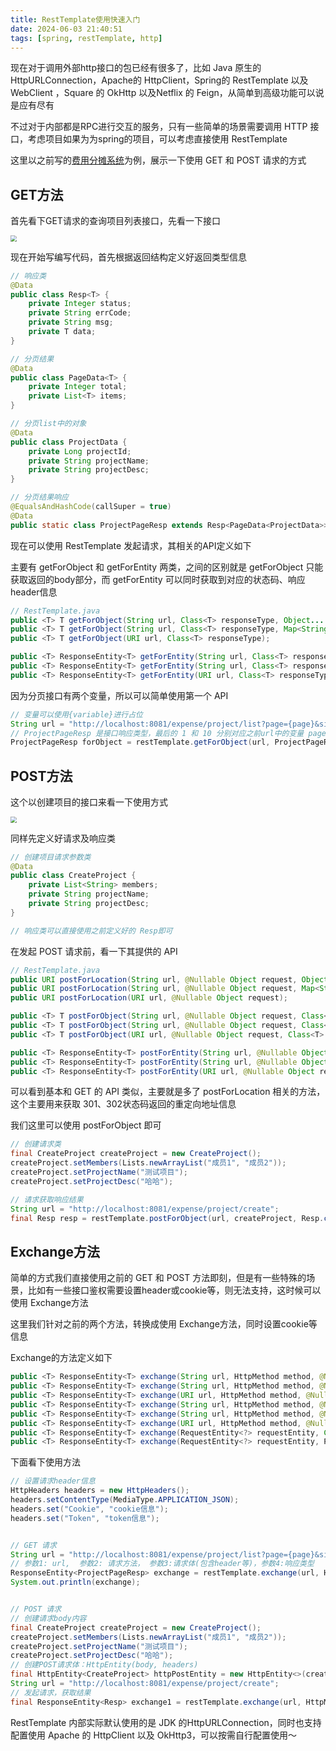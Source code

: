 ```yaml
---
title: RestTemplate使用快速入门
date: 2024-06-03 21:40:51
tags: [spring, restTemplate, http]
---
```


现在对于调用外部http接口的包已经有很多了，比如 Java 原生的 HttpURLConnection，Apache的 HttpClient，Spring的 RestTemplate 以及 WebClient ，Square 的 OkHttp 以及Netflix 的 Feign，从简单到高级功能可以说是应有尽有

不过对于内部都是RPC进行交互的服务，只有一些简单的场景需要调用 HTTP 接口，考虑项目如果为为spring的项目，可以考虑直接使用 RestTemplate

<!-- more -->

这里以之前写的[费用分摊系统](https://github.com/zavier/share-expense)为例，展示一下使用 GET 和 POST 请求的方式

## GET方法

首先看下GET请求的查询项目列表接口，先看一下接口

<img src="/images/resttemplate-1.png" style="zoom:60%" />

现在开始写编写代码，首先根据返回结构定义好返回类型信息

```java
// 响应类
@Data
public class Resp<T> {
    private Integer status;
    private String errCode;
    private String msg;
    private T data;
}

// 分页结果
@Data
public class PageData<T> {
    private Integer total;
    private List<T> items;
}

// 分页list中的对象
@Data
public class ProjectData {
    private Long projectId;
    private String projectName;
    private String projectDesc;
}

// 分页结果响应
@EqualsAndHashCode(callSuper = true)
@Data
public static class ProjectPageResp extends Resp<PageData<ProjectData>> {}
```

现在可以使用 RestTemplate 发起请求，其相关的API定义如下

主要有 getForObject 和 getForEntity 两类，之间的区别就是 getForObject  只能获取返回的body部分，而 getForEntity 可以同时获取到对应的状态码、响应header信息

```java
// RestTemplate.java
public <T> T getForObject(String url, Class<T> responseType, Object... uriVariables);
public <T> T getForObject(String url, Class<T> responseType, Map<String, ?> uriVariables);
public <T> T getForObject(URI url, Class<T> responseType);

public <T> ResponseEntity<T> getForEntity(String url, Class<T> responseType, Object... uriVariables);
public <T> ResponseEntity<T> getForEntity(String url, Class<T> responseType, Map<String, ?> uriVariables);
public <T> ResponseEntity<T> getForEntity(URI url, Class<T> responseType);
```

因为分页接口有两个变量，所以可以简单使用第一个 API

```java
// 变量可以使用{variable}进行占位
String url = "http://localhost:8081/expense/project/list?page={page}&size={size}";
// ProjectPageResp 是接口响应类型，最后的 1 和 10 分别对应之前url中的变量 page 和 size
ProjectPageResp forObject = restTemplate.getForObject(url, ProjectPageResp.class, 1, 10);
```



## POST方法

这个以创建项目的接口来看一下使用方式

<img src="/images/resttemplate-2.png" style="zoom:60%" />

同样先定义好请求及响应类

```java
// 创建项目请求参数类
@Data
public class CreateProject {
    private List<String> members;
    private String projectName;
    private String projectDesc;
}

// 响应类可以直接使用之前定义好的 Resp即可
```

在发起 POST 请求前，看一下其提供的 API

```java
// RestTemplate.java
public URI postForLocation(String url, @Nullable Object request, Object... uriVariables);
public URI postForLocation(String url, @Nullable Object request, Map<String, ?> uriVariables);
public URI postForLocation(URI url, @Nullable Object request);

public <T> T postForObject(String url, @Nullable Object request, Class<T> responseType, Object... uriVariables);
public <T> T postForObject(String url, @Nullable Object request, Class<T> responseType, Map<String, ?> uriVariables);
public <T> T postForObject(URI url, @Nullable Object request, Class<T> responseType);

public <T> ResponseEntity<T> postForEntity(String url, @Nullable Object request, Class<T> responseType, Object... uriVariables);
public <T> ResponseEntity<T> postForEntity(String url, @Nullable Object request, Class<T> responseType, Map<String, ?> uriVariables);
public <T> ResponseEntity<T> postForEntity(URI url, @Nullable Object request, Class<T> responseType);
```

可以看到基本和 GET 的 API 类似，主要就是多了 postForLocation 相关的方法，这个主要用来获取 301、302状态码返回的重定向地址信息

我们这里可以使用 postForObject 即可

```java
// 创建请求类
final CreateProject createProject = new CreateProject();
createProject.setMembers(Lists.newArrayList("成员1", "成员2"));
createProject.setProjectName("测试项目");
createProject.setProjectDesc("哈哈");

// 请求获取响应结果
String url = "http://localhost:8081/expense/project/create";
final Resp resp = restTemplate.postForObject(url, createProject, Resp.class);
```



## Exchange方法

简单的方式我们直接使用之前的 GET 和 POST 方法即刻，但是有一些特殊的场景，比如有一些接口鉴权需要设置header或cookie等，则无法支持，这时候可以使用 Exchange方法

这里我们针对之前的两个方法，转换成使用 Exchange方法，同时设置cookie等信息

Exchange的方法定义如下

```java
public <T> ResponseEntity<T> exchange(String url, HttpMethod method, @Nullable HttpEntity<?> requestEntity, Class<T> responseType, Object... uriVariables);
public <T> ResponseEntity<T> exchange(String url, HttpMethod method, @Nullable HttpEntity<?> requestEntity, Class<T> responseType, Map<String, ?> uriVariables);
public <T> ResponseEntity<T> exchange(URI url, HttpMethod method, @Nullable HttpEntity<?> requestEntity, Class<T> responseType);
public <T> ResponseEntity<T> exchange(String url, HttpMethod method, @Nullable HttpEntity<?> requestEntity, ParameterizedTypeReference<T> responseType, Object... uriVariables);
public <T> ResponseEntity<T> exchange(String url, HttpMethod method, @Nullable HttpEntity<?> requestEntity, ParameterizedTypeReference<T> responseType, Map<String, ?> uriVariables);
public <T> ResponseEntity<T> exchange(URI url, HttpMethod method, @Nullable HttpEntity<?> requestEntity, ParameterizedTypeReference<T> responseType);
public <T> ResponseEntity<T> exchange(RequestEntity<?> requestEntity, Class<T> responseType);
public <T> ResponseEntity<T> exchange(RequestEntity<?> requestEntity, ParameterizedTypeReference<T> responseType);
```

下面看下使用方法

```java
// 设置请求header信息
HttpHeaders headers = new HttpHeaders();
headers.setContentType(MediaType.APPLICATION_JSON);
headers.set("Cookie", "cookie信息");
headers.set("Token", "token信息");


// GET 请求
String url = "http://localhost:8081/expense/project/list?page={page}&size={size}";
// 参数1: url,  参数2: 请求方法， 参数3:请求体(包含header等)，参数4:响应类型
ResponseEntity<ProjectPageResp> exchange = restTemplate.exchange(url, HttpMethod.GET, new HttpEntity<>(headers), ProjectPageResp.class, 1, 10);
System.out.println(exchange);


// POST 请求
// 创建请求body内容
final CreateProject createProject = new CreateProject();
createProject.setMembers(Lists.newArrayList("成员1", "成员2"));
createProject.setProjectName("测试项目");
createProject.setProjectDesc("哈哈");
// 创建POST请求体：HttpEntity(body, headers)
final HttpEntity<CreateProject> httpPostEntity = new HttpEntity<>(createProject, headers);
String url = "http://localhost:8081/expense/project/create";
// 发起请求，获取结果
final ResponseEntity<Resp> exchange1 = restTemplate.exchange(url, HttpMethod.POST, httpPostEntity, Resp.class);
```



RestTemplate 内部实际默认使用的是 JDK 的HttpURLConnection，同时也支持配置使用 Apache 的 HttpClient 以及 OkHttp3，可以按需自行配置使用～
